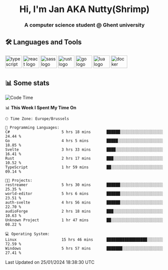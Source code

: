 <h1 align="center">Hi, I'm Jan AKA Nutty(Shrimp)</h1>
<h3 align="center">A computer science student @ Ghent university</h3>

<h2 align="left">🛠️ Languages and Tools</h2>

###

<div align="left">
  <img src="https://cdn.jsdelivr.net/gh/devicons/devicon/icons/typescript/typescript-original.svg" height="40" width="52" alt="typescript logo"  />
  <img src="https://cdn.jsdelivr.net/gh/devicons/devicon/icons/react/react-original.svg" height="40" width="52" alt="react logo"  />
  <img src="https://cdn.jsdelivr.net/gh/devicons/devicon/icons/sass/sass-original.svg" height="40" width="52" alt="sass logo"  />
  <img src="https://cdn.jsdelivr.net/gh/devicons/devicon/icons/rust/rust-plain.svg" height="40" width="52" alt="rust logo"  />
  <img src="https://cdn.jsdelivr.net/gh/devicons/devicon/icons/go/go-original.svg" height="40" width="52" alt="go logo"  />
  <img src="https://cdn.jsdelivr.net/gh/devicons/devicon/icons/lua/lua-original.svg" height="40" width="52" alt="lua logo"  />
  <img src="https://cdn.jsdelivr.net/gh/devicons/devicon/icons/docker/docker-original.svg" height="40" width="52" alt="docker logo"  />
</div>

<h2>📊 Some stats</h2>

<!--START_SECTION:waka-->
![Code Time](http://img.shields.io/badge/Code%20Time-4%2C159%20hrs%2039%20mins-blue)

📊 **This Week I Spent My Time On** 

```text
🕑︎ Time Zone: Europe/Brussels

💬 Programming Languages: 
C#                       5 hrs 18 mins       ██████░░░░░░░░░░░░░░░░░░░   24.44 % 
Go                       4 hrs 5 mins        █████░░░░░░░░░░░░░░░░░░░░   18.85 % 
Svelte                   3 hrs 33 mins       ████░░░░░░░░░░░░░░░░░░░░░   16.41 % 
Rust                     2 hrs 17 mins       ███░░░░░░░░░░░░░░░░░░░░░░   10.52 % 
TypeScript               1 hr 59 mins        ██░░░░░░░░░░░░░░░░░░░░░░░   09.14 % 

🐱‍💻 Projects: 
restreamer               5 hrs 30 mins       ██████░░░░░░░░░░░░░░░░░░░   25.35 % 
world-editor             5 hrs 6 mins        ██████░░░░░░░░░░░░░░░░░░░   23.51 % 
auth-svelte              4 hrs 56 mins       ██████░░░░░░░░░░░░░░░░░░░   22.70 % 
audioForge               2 hrs 18 mins       ███░░░░░░░░░░░░░░░░░░░░░░   10.63 % 
Unknown Project          1 hr 47 mins        ██░░░░░░░░░░░░░░░░░░░░░░░   08.22 % 

💻 Operating System: 
Linux                    15 hrs 46 mins      ██████████████████░░░░░░░   72.59 % 
Windows                  5 hrs 57 mins       ███████░░░░░░░░░░░░░░░░░░   27.41 % 
```


 Last Updated on 25/01/2024 18:38:30 UTC
<!--END_SECTION:waka-->
